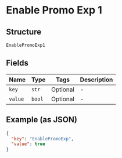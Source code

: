 
# Enable Promo Exp 1

## Structure

`EnablePromoExp1`

## Fields

| Name | Type | Tags | Description |
|  --- | --- | --- | --- |
| `key` | `str` | Optional | - |
| `value` | `bool` | Optional | - |

## Example (as JSON)

```json
{
  "key": "EnablePromoExp",
  "value": true
}
```

